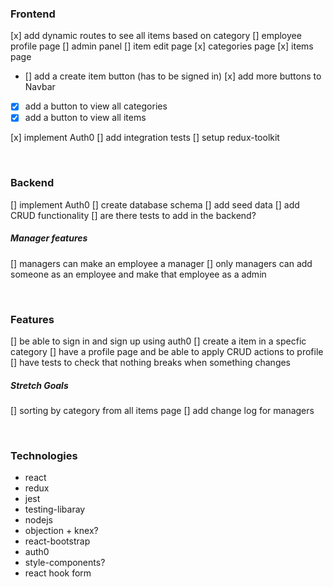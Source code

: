 ### Frontend
[x] add dynamic routes to see all items based on category
[] employee profile page
[] admin panel
[] item edit page
[x] categories page
[x] items page
- [] add a create item button (has to be signed in)
[x] add more buttons to Navbar
- [x] add a button to view all categories
- [x] add a button to view all items

[x] implement Auth0
[] add integration tests
[] setup redux-toolkit

<br />

### Backend
[] implement Auth0
[] create database schema
[] add seed data
[] add CRUD functionality
[] are there tests to add in the backend?
##### Manager features
[] managers can make an employee a manager
[] only managers can add someone as an employee and make that employee as a admin

<br />

### Features
[] be able to sign in and sign up using auth0
[] create a item in a specfic category
[] have a profile page and be able to apply CRUD actions to profile
[] have tests to check that nothing breaks when something changes
##### Stretch Goals
[] sorting by category from all items page
[] add change log for managers

<br />

### Technologies
- react
- redux
- jest
- testing-libaray
- nodejs
- objection + knex?
- react-bootstrap
- auth0
- style-components?
- react hook form